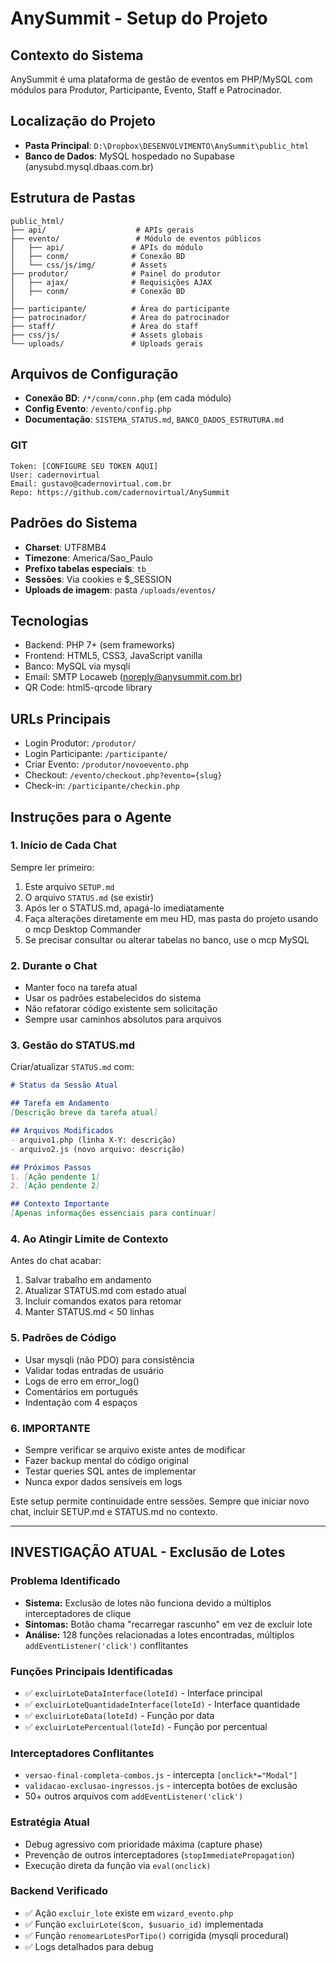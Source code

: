 # AnySummit - Setup do Projeto

## Contexto do Sistema
AnySummit é uma plataforma de gestão de eventos em PHP/MySQL com módulos para Produtor, Participante, Evento, Staff e Patrocinador.

## Localização do Projeto
- **Pasta Principal**: `D:\Dropbox\DESENVOLVIMENTO\AnySummit\public_html`
- **Banco de Dados**: MySQL hospedado no Supabase (anysubd.mysql.dbaas.com.br)

## Estrutura de Pastas
```
public_html/
├── api/                    # APIs gerais
├── evento/                 # Módulo de eventos públicos
│   ├── api/               # APIs do módulo
│   ├── conm/              # Conexão BD
│   └── css/js/img/        # Assets
├── produtor/              # Painel do produtor
│   ├── ajax/              # Requisições AJAX
│   ├── conm/              # Conexão BD
│   
├── participante/          # Área do participante
├── patrocinador/          # Área do patrocinador
├── staff/                 # Área do staff
├── css/js/                # Assets globais
└── uploads/               # Uploads gerais
```

## Arquivos de Configuração
- **Conexão BD**: `/*/conm/conn.php` (em cada módulo)
- **Config Evento**: `/evento/config.php`
- **Documentação**: `SISTEMA_STATUS.md`, `BANCO_DADOS_ESTRUTURA.md`

### GIT
```
Token: [CONFIGURE SEU TOKEN AQUI]
User: cadernovirtual
Email: gustavo@cadernovirtual.com.br
Repo: https://github.com/cadernovirtual/AnySummit
```

## Padrões do Sistema
- **Charset**: UTF8MB4
- **Timezone**: America/Sao_Paulo
- **Prefixo tabelas especiais**: `tb_`
- **Sessões**: Via cookies e $_SESSION
- **Uploads de imagem**: pasta `/uploads/eventos/`

## Tecnologias
- Backend: PHP 7+ (sem frameworks)
- Frontend: HTML5, CSS3, JavaScript vanilla
- Banco: MySQL via mysqli
- Email: SMTP Locaweb (noreply@anysummit.com.br)
- QR Code: html5-qrcode library

## URLs Principais
- Login Produtor: `/produtor/`
- Login Participante: `/participante/`
- Criar Evento: `/produtor/novoevento.php`
- Checkout: `/evento/checkout.php?evento={slug}`
- Check-in: `/participante/checkin.php`

## Instruções para o Agente

### 1. Início de Cada Chat
Sempre ler primeiro:
1. Este arquivo `SETUP.md`
2. O arquivo `STATUS.md` (se existir)
3. Após ler o STATUS.md, apagá-lo imediatamente
4. Faça alterações diretamente em meu HD, mas pasta do projeto usando o mcp Desktop Commander
5. Se precisar consultar ou alterar tabelas no banco, use o mcp MySQL

### 2. Durante o Chat
- Manter foco na tarefa atual
- Usar os padrões estabelecidos do sistema
- Não refatorar código existente sem solicitação
- Sempre usar caminhos absolutos para arquivos

### 3. Gestão do STATUS.md
Criar/atualizar `STATUS.md` com:
```markdown
# Status da Sessão Atual

## Tarefa em Andamento
[Descrição breve da tarefa atual]

## Arquivos Modificados
- arquivo1.php (linha X-Y: descrição)
- arquivo2.js (novo arquivo: descrição)

## Próximos Passos
1. [Ação pendente 1]
2. [Ação pendente 2]

## Contexto Importante
[Apenas informações essenciais para continuar]
```

### 4. Ao Atingir Limite de Contexto
Antes do chat acabar:
1. Salvar trabalho em andamento
2. Atualizar STATUS.md com estado atual
3. Incluir comandos exatos para retomar
4. Manter STATUS.md < 50 linhas

### 5. Padrões de Código
- Usar mysqli (não PDO) para consistência
- Validar todas entradas de usuário
- Logs de erro em error_log()
- Comentários em português
- Indentação com 4 espaços

### 6. IMPORTANTE
- Sempre verificar se arquivo existe antes de modificar
- Fazer backup mental do código original
- Testar queries SQL antes de implementar
- Nunca expor dados sensíveis em logs

Este setup permite continuidade entre sessões. Sempre que iniciar novo chat, incluir SETUP.md e STATUS.md no contexto.

---

## INVESTIGAÇÃO ATUAL - Exclusão de Lotes

### Problema Identificado
- **Sistema:** Exclusão de lotes não funciona devido a múltiplos interceptadores de clique
- **Sintomas:** Botão chama "recarregar rascunho" em vez de excluir lote
- **Análise:** 128 funções relacionadas a lotes encontradas, múltiplos `addEventListener('click')` conflitantes

### Funções Principais Identificadas
- ✅ `excluirLoteDataInterface(loteId)` - Interface principal 
- ✅ `excluirLoteQuantidadeInterface(loteId)` - Interface quantidade
- ✅ `excluirLoteData(loteId)` - Função por data
- ✅ `excluirLotePercentual(loteId)` - Função por percentual

### Interceptadores Conflitantes
- `versao-final-completa-combos.js` - intercepta `[onclick*="Modal"]`
- `validacao-exclusao-ingressos.js` - intercepta botões de exclusão
- 50+ outros arquivos com `addEventListener('click')`

### Estratégia Atual
- Debug agressivo com prioridade máxima (capture phase)
- Prevenção de outros interceptadores (`stopImmediatePropagation`)
- Execução direta da função via `eval(onclick)`

### Backend Verificado
- ✅ Ação `excluir_lote` existe em `wizard_evento.php`
- ✅ Função `excluirLote($con, $usuario_id)` implementada
- ✅ Função `renomearLotesPorTipo()` corrigida (mysqli procedural)
- ✅ Logs detalhados para debug